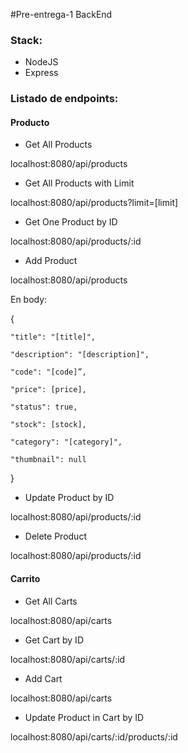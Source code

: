 
#Pre-entrega-1 BackEnd

### Stack:
- NodeJS
- Express

### Listado de endpoints:
#### Producto

- Get All Products
  
localhost:8080/api/products

- Get All Products with Limit
  
localhost:8080/api/products?limit=[limit]

- Get One Product by ID
  
localhost:8080/api/products/:id

- Add Product
  
localhost:8080/api/products


En body:

  {
  
    "title": "[title]",
    
    "description": "[description]",
    
    "code": "[code]”,
    
    "price": [price],
    
    "status": true,
    
    "stock": [stock],
    
    "category": "[category]",
    
    "thumbnail": null
    
   }
   
- Update Product by ID
  
localhost:8080/api/products/:id

- Delete Product
  
localhost:8080/api/products/:id


#### Carrito

- Get All Carts
  
localhost:8080/api/carts

- Get Cart by ID
  
localhost:8080/api/carts/:id

- Add Cart
  
localhost:8080/api/carts

- Update Product in Cart by ID
  
localhost:8080/api/carts/:id/products/:id
